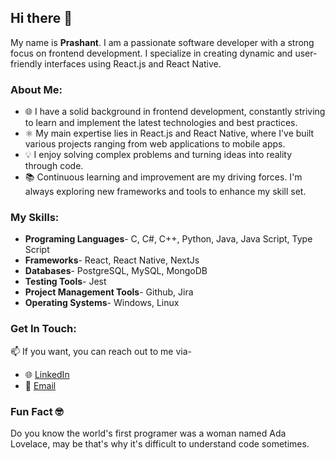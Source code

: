 ## Hi there 👋
My name is **Prashant**. I am a passionate software developer with a strong focus on frontend development. I specialize in creating dynamic and user-friendly interfaces using React.js and React Native.

### About Me:

- 🌐 I have a solid background in frontend development, constantly striving to learn and implement the latest technologies and best practices.
- ⚛️ My main expertise lies in React.js and React Native, where I've built various projects ranging from web applications to mobile apps.
- 💡 I enjoy solving complex problems and turning ideas into reality through code.
- 📚 Continuous learning and improvement are my driving forces. I'm always exploring new frameworks and tools to enhance my skill set.

### My Skills:
- **Programing Languages**- C, C#, C++, Python, Java, Java Script, Type Script
- **Frameworks**- React, React Native, NextJs
- **Databases**- PostgreSQL, MySQL, MongoDB
- **Testing Tools**- Jest
- **Project Management Tools**- Github, Jira
- **Operating Systems**- Windows, Linux

### Get In Touch:
 📫 If you want, you can reach out to me via-
- 🌐 [LinkedIn](https://www.linkedin.com/in/prashant-kumar-koli/)
- 📧 [Email](mailto:prashant.kumar.koli@gmail.com)

### Fun Fact 🤓
Do you know the world's first programer was a woman named Ada Lovelace, may be that's why it's difficult to understand code sometimes.

<!---
PrashantKoli-21/PrashantKoli-21 is a ✨ special ✨ repository because its `README.md` (this file) appears on your GitHub profile.
You can click the Preview link to take a look at your changes.
--->
